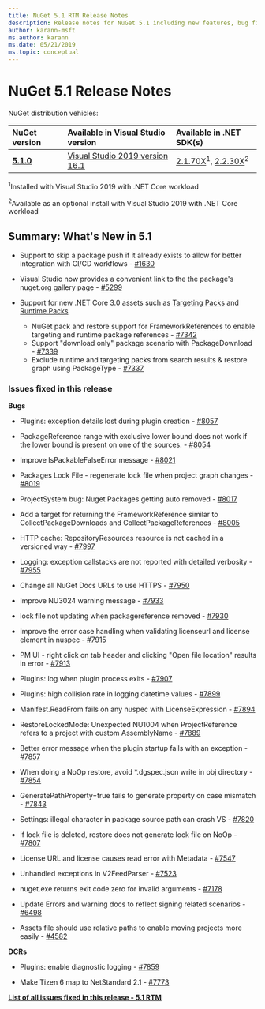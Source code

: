 ```yaml
---
title: NuGet 5.1 RTM Release Notes
description: Release notes for NuGet 5.1 including new features, bug fixes, and DCRs.
author: karann-msft
ms.author: karann
ms.date: 05/21/2019
ms.topic: conceptual
---
```


# NuGet 5.1 Release Notes

NuGet distribution vehicles:

| NuGet version | Available in Visual Studio version| Available in .NET SDK(s)|
|:---|:---|:---|
| [**5.1.0**](https://nuget.org/downloads) | [Visual Studio 2019 version 16.1](https://visualstudio.microsoft.com/downloads/) | [2.1.70X](https://dotnet.microsoft.com/download/dotnet-core/2.1)<sup>1</sup>, [2.2.30X](https://dotnet.microsoft.com/download/dotnet-core/2.2)<sup>2</sup> |

<sup>1</sup>Installed with Visual Studio 2019 with .NET Core workload 

<sup>2</sup>Available as an optional install with Visual Studio 2019 with .NET Core workload

## Summary: What's New in 5.1

* Support to skip a package push if it already exists to allow for better integration with CI/CD workflows - [#1630](https://github.com/NuGet/Home/issues/1630#issuecomment-483461100)

* Visual Studio now provides a convenient link to the the package's nuget.org gallery page - [#5299](https://github.com/NuGet/Home/issues/5299#issuecomment-494458510)

* Support for new .NET Core 3.0 assets such as [Targeting Packs](https://github.com/dotnet/cli/issues/10006) and [Runtime Packs](https://github.com/dotnet/cli/issues/10007)
  * NuGet pack and restore support for FrameworkReferences to enable targeting and runtime package references - [#7342](https://github.com/NuGet/Home/issues/7342)
  * Support "download only" package scenario with PackageDownload - [#7339](https://github.com/NuGet/Home/issues/7339)
  * Exclude runtime and targeting packs from search results & restore graph using PackageType - [#7337](https://github.com/NuGet/Home/issues/7337)

### Issues fixed in this release

**Bugs**

* Plugins:  exception details lost during plugin creation - [#8057](https://github.com/NuGet/Home/issues/8057)

* PackageReference range with exclusive lower bound does not work if the lower bound is present on one of the sources. - [#8054](https://github.com/NuGet/Home/issues/8054)

* Improve IsPackableFalseError message - [#8021](https://github.com/NuGet/Home/issues/8021)

* Packages Lock File - regenerate lock file when project graph changes - [#8019](https://github.com/NuGet/Home/issues/8019)

* ProjectSystem bug: Nuget Packages getting auto removed - [#8017](https://github.com/NuGet/Home/issues/8017)

* Add a target for returning the FrameworkReference similar to CollectPackageDownloads and CollectPackageReferences - [#8005](https://github.com/NuGet/Home/issues/8005)

* HTTP cache:  RepositoryResources resource is not cached in a versioned way - [#7997](https://github.com/NuGet/Home/issues/7997)

* Logging:  exception callstacks are not reported with detailed verbosity - [#7955](https://github.com/NuGet/Home/issues/7955)

* Change all NuGet Docs URLs to use HTTPS - [#7950](https://github.com/NuGet/Home/issues/7950)

* Improve NU3024 warning message - [#7933](https://github.com/NuGet/Home/issues/7933)

* lock file not updating when packagereference removed - [#7930](https://github.com/NuGet/Home/issues/7930)

* Improve the error case handling when validating licenseurl and license element in nuspec - [#7915](https://github.com/NuGet/Home/issues/7915)

* PM UI - right click on tab header and clicking "Open file location" results in error - [#7913](https://github.com/NuGet/Home/issues/7913)

* Plugins:  log when plugin process exits - [#7907](https://github.com/NuGet/Home/issues/7907)

* Plugins:  high collision rate in logging datetime values - [#7899](https://github.com/NuGet/Home/issues/7899)

* Manifest.ReadFrom fails on any nuspec with LicenseExpression - [#7894](https://github.com/NuGet/Home/issues/7894)

* RestoreLockedMode: Unexpected NU1004 when ProjectReference refers to a project with custom AssemblyName - [#7889](https://github.com/NuGet/Home/issues/7889)

* Better error message when the plugin startup fails with an exception - [#7857](https://github.com/NuGet/Home/issues/7857)

* When doing a NoOp restore, avoid *.dgspec.json write in obj directory - [#7854](https://github.com/NuGet/Home/issues/7854)

* GeneratePathProperty=true fails to generate property on case mismatch - [#7843](https://github.com/NuGet/Home/issues/7843)

* Settings:  illegal character in package source path can crash VS - [#7820](https://github.com/NuGet/Home/issues/7820)

* If lock file is deleted, restore does not generate lock file on NoOp  - [#7807](https://github.com/NuGet/Home/issues/7807)

* License URL and license causes read error with Metadata - [#7547](https://github.com/NuGet/Home/issues/7547)

* Unhandled exceptions in V2FeedParser - [#7523](https://github.com/NuGet/Home/issues/7523)

* nuget.exe returns exit code zero for invalid arguments - [#7178](https://github.com/NuGet/Home/issues/7178)

* Update Errors and warning docs to reflect signing related scenarios - [#6498](https://github.com/NuGet/Home/issues/6498)

* Assets file should use relative paths to enable moving projects more easily - [#4582](https://github.com/NuGet/Home/issues/4582)

**DCRs**

* Plugins:  enable diagnostic logging - [#7859](https://github.com/NuGet/Home/issues/7859)

* Make Tizen 6 map to NetStandard 2.1 - [#7773](https://github.com/NuGet/Home/issues/7773)

**[List of all issues fixed in this release - 5.1 RTM](https://github.com/nuget/home/issues?q=is%3Aissue+is%3Aclosed+milestone%3A%225.1")**
